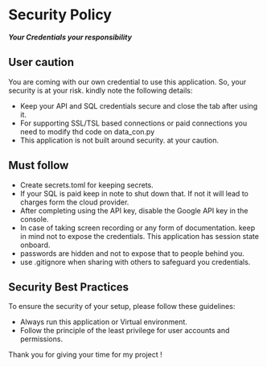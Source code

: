 # Security Policy
***Your Credentials your responsibility***
## User caution

You are coming with our own credential to use this application. So, your security is at your risk. kindly note the following details:
- Keep your API and SQL credentials secure and close the tab after using it.
- For supporting SSL/TSL based connections or paid connections you need to modify thd code on data_con.py
- This application is not built around security. at your caution.



## Must follow

- Create secrets.toml for keeping secrets.
- If your SQL is paid keep in note to shut down that. If not it will lead to charges form the cloud provider.
- After completing using the API key, disable the Google API key in the console.
- In case of taking screen recording or any form of documentation. keep in mind not to expose the credentials. This application has session state onboard.
- passwords are hidden and not to expose that to people behind you. 
- use .gitignore when sharing with others to safeguard you credentials.

## Security Best Practices

To ensure the security of your setup, please follow these guidelines:
- Always run this application or Virtual environment.
- Follow the principle of the least privilege for user accounts and permissions.

Thank you for giving your time for my project !
